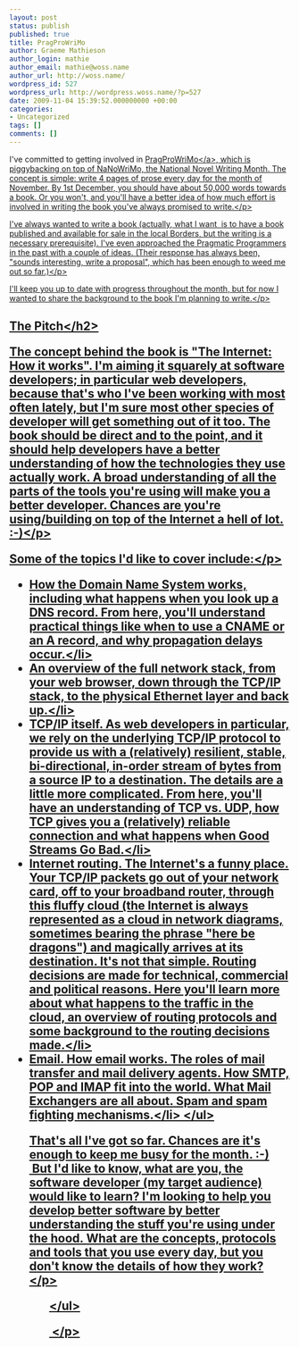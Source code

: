 ```yaml
---
layout: post
status: publish
published: true
title: PragProWriMo
author: Graeme Mathieson
author_login: mathie
author_email: mathie@woss.name
author_url: http://woss.name/
wordpress_id: 527
wordpress_url: http://wordpress.woss.name/?p=527
date: 2009-11-04 15:39:52.000000000 +00:00
categories:
- Uncategorized
tags: []
comments: []
---
```

<p>I've committed to getting involved in <a href="http:&#47;&#47;praglife.typepad.com&#47;pragmatic_life&#47;2009&#47;10&#47;prag-pro-wri-mo.html">PragProWriMo<&#47;a>, which is piggybacking on top of NaNoWriMo, the National Novel Writing Month. The concept is simple: write 4 pages of prose every day for the month of November. By 1st December, you should have about 50,000 words towards a book. Or you won't, and you'll have a better idea of how much effort is involved in writing the book you've always promised to write.<&#47;p>
<p>I've always wanted to write a book (actually, what I want &nbsp;is to have a book published and available for sale in the local Borders, but the writing is a necessary prerequisite). I've even approached the Pragmatic Programmers in the past with a couple of ideas. (Their response has always been, "sounds interesting, write a proposal", which has been enough to weed me out so far.)<&#47;p>
<p>I'll keep you up to date with progress throughout the month, but for now I wanted to share the background to the book I'm planning to write.<&#47;p>
<h2>The Pitch<&#47;h2>
<p>The concept behind the book is "The Internet: How it works". I'm aiming it squarely at software developers; in particular web developers, because that's who I've been working with most often lately, but I'm sure most other species of developer will get something out of it too. The book should be direct and to the point, and it should help developers have a better understanding of how the technologies they use actually work. A broad understanding of all the parts of the tools you're using will make you a better developer. Chances are you're using&#47;building on top of the Internet a hell of lot. :-)<&#47;p>
<p>Some of the topics I'd like to cover include:<&#47;p>
<ul>
<li>How the Domain Name System works, including what happens when you look up a DNS record. From here, you'll understand practical things like when to use a CNAME or an A record, and why propagation delays occur.<&#47;li>
<li>An overview of the full network stack, from your web browser, down through the TCP&#47;IP stack, to the physical Ethernet layer and back up.<&#47;li>
<li>TCP&#47;IP itself. As web developers in particular, we rely on the underlying TCP&#47;IP protocol to provide us with a (relatively) resilient, stable, bi-directional, in-order stream of bytes from a source IP to a destination. The details are a little more complicated. From here, you'll have an understanding of TCP vs. UDP, how TCP gives you a (relatively) reliable connection and what happens when Good Streams Go Bad.<&#47;li>
<li>Internet routing. The Internet's a funny place. Your TCP&#47;IP packets go out of your network card, off to your broadband router, through this fluffy cloud (the Internet is always represented as a cloud in network diagrams, sometimes bearing the phrase "here be dragons") and magically arrives at its destination. It's not that simple. Routing decisions are made for technical, commercial and political reasons. Here you'll learn more about what happens to the traffic in the cloud, an overview of routing protocols and some background to the routing decisions made.<&#47;li>
<li>Email. How email works. The roles of mail transfer and mail delivery agents. How SMTP, POP and IMAP fit into the world. What Mail Exchangers are all about. Spam and spam fighting mechanisms.<&#47;li>
<&#47;ul>
<p>That's all I've got so far. Chances are it's enough to keep me busy for the month. :-) &nbsp;But I'd like to know, what are you, the software developer (my target audience) would like to learn? I'm looking to help you develop better software by better understanding the stuff you're using under the hood.&nbsp;What are the concepts, protocols and tools that you use every day, but you don't know the details of how they work?<&#47;p>
<ul>
<&#47;ul>
<p>&nbsp;<&#47;p>
